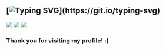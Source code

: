 <!---
Suyog7130/Suyog7130 is a ✨ special ✨ repository because its `README.md` (this file) appears on your GitHub profile.
You can click the Preview link to take a look at your changes.
--->

[![Typing SVG](https://readme-typing-svg.herokuapp.com?font=Mistral&color=000000&size=30&duration=5500&width=600&height=60&lines=Heya!+This+is+Suyog!;I'm+an+aspiring+Astrophysicist!;I+love+Books!;I'm+an+avid+Traveller!)](https://git.io/typing-svg)
---

![](https://github-profile-summary-cards.vercel.app/api/cards/profile-details?username=suyog7130&theme=monokai)
![](https://github-profile-summary-cards.vercel.app/api/cards/repos-per-language?username=suyog7130&theme=monokai) ![](https://github-profile-summary-cards.vercel.app/api/cards/stats?username=suyog7130&theme=monokai)

### Thank you for visiting my profile! :) 

<!---
### Feel free to fork and 🌟 this repo!!
Credit : [Suyog Garg](https://github.com/Suyog7130)
Last Edited On: 16/10/2023
--->

